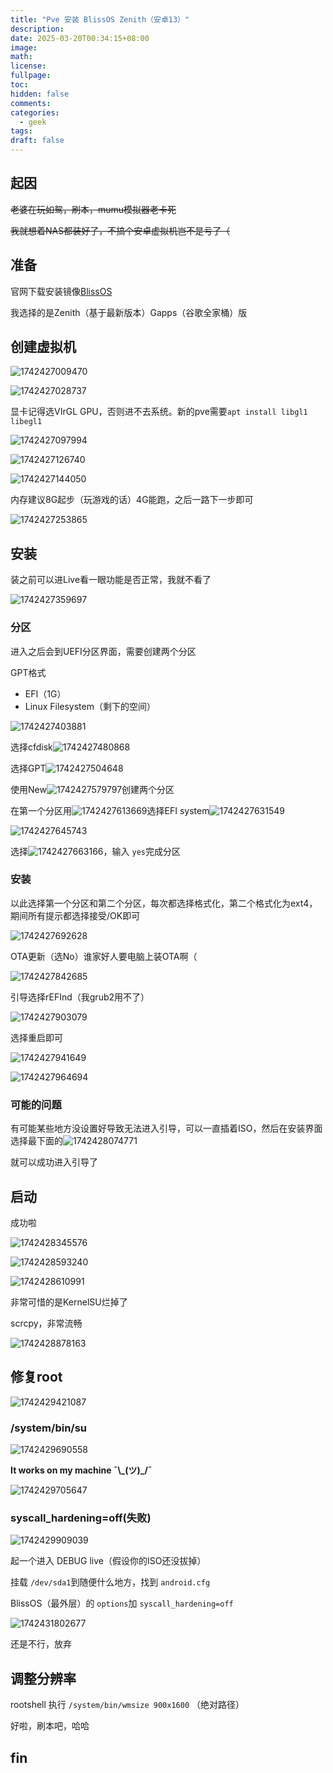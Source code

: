 ```yaml
---
title: "Pve 安装 BlissOS Zenith（安卓13）"
description: 
date: 2025-03-20T00:34:15+08:00
image: 
math: 
license: 
fullpage: 
toc: 
hidden: false
comments: 
categories: 
  - geek
tags: 
draft: false
---
```

## 起因

~~老婆在玩如鸳，刷本，mumu模拟器老卡死~~

~~我就想着NAS都装好了，不搞个安卓虚拟机岂不是亏了（~~

## 准备

官网下载安装镜像[BlissOS](https://blissos.org/index.html#download)

我选择的是Zenith（基于最新版本）Gapps（谷歌全家桶）版

## 创建虚拟机

![1742427009470](image/index/1742427009470.png)

![1742427028737](image/index/1742427028737.png)

显卡记得选VIrGL GPU，否则进不去系统。新的pve需要`apt install libgl1 libegl1`

![1742427097994](image/index/1742427097994.png)

![1742427126740](image/index/1742427126740.png)

![1742427144050](image/index/1742427144050.png)

内存建议8G起步（玩游戏的话）4G能跑，之后一路下一步即可

![1742427253865](image/index/1742427253865.png)

## 安装

装之前可以进Live看一眼功能是否正常，我就不看了

![1742427359697](image/index/1742427359697.png)

### 分区

进入之后会到UEFI分区界面，需要创建两个分区

GPT格式

+ EFI（1G）
+ Linux Filesystem（剩下的空间）

![1742427403881](image/index/1742427403881.png)

选择cfdisk![1742427480868](image/index/1742427480868.png)

选择GPT![1742427504648](image/index/1742427504648.png)

使用New![1742427579797](image/index/1742427579797.png)创建两个分区

在第一个分区用![1742427613669](image/index/1742427613669.png)选择EFI system![1742427631549](image/index/1742427631549.png)

![1742427645743](image/index/1742427645743.png)

选择![1742427663166](image/index/1742427663166.png)，输入 `yes`完成分区

### 安装

以此选择第一个分区和第二个分区，每次都选择格式化，第二个格式化为ext4，期间所有提示都选择接受/OK即可

![1742427692628](image/index/1742427692628.png)

OTA更新（选No）谁家好人要电脑上装OTA啊（

![1742427842685](image/index/1742427842685.png)

引导选择rEFInd（我grub2用不了）

![1742427903079](image/index/1742427903079.png)

选择重启即可

![1742427941649](image/index/1742427941649.png)

![1742427964694](image/index/1742427964694.png)

### 可能的问题

有可能某些地方没设置好导致无法进入引导，可以一直插着ISO，然后在安装界面选择最下面的![1742428074771](image/index/1742428074771.png)

就可以成功进入引导了

## 启动

成功啦

![1742428345576](image/index/1742428345576.png)

![1742428593240](image/index/1742428593240.png)

![1742428610991](image/index/1742428610991.png)

非常可惜的是KernelSU烂掉了

scrcpy，非常流畅

![1742428878163](image/index/1742428878163.png)

## 修复root

![1742429421087](image/index/1742429421087.png)

### /system/bin/su

![1742429690558](image/index/1742429690558.png)

**It works on my machine ¯\\_(ツ)\_/¯**

![1742429705647](image/index/1742429705647.png)

### syscall_hardening=off(失败)

![1742429909039](image/index/1742429909039.png)

起一个进入 DEBUG live（假设你的ISO还没拔掉）

挂载 `/dev/sda1`到随便什么地方，找到 `android.cfg`

BlissOS（最外层）的 `options`加 `syscall_hardening=off`

![1742431802677](image/index/1742431802677.png)

还是不行，放弃

## 调整分辨率

rootshell 执行 `/system/bin/wmsize 900x1600` （绝对路径）

好啦，刷本吧，哈哈

## fin
